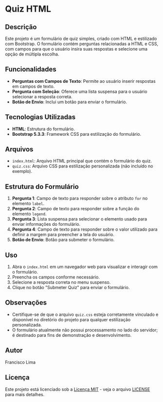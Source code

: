 # Quiz HTML

## Descrição

Este projeto é um formulário de quiz simples, criado com HTML e estilizado com Bootstrap. O formulário contém perguntas relacionadas a HTML e CSS, com campos para que o usuário insira suas respostas e selecione uma opção de múltipla escolha.

## Funcionalidades

- **Perguntas com Campos de Texto**: Permite ao usuário inserir respostas em campos de texto.
- **Pergunta com Seleção**: Oferece uma lista suspensa para o usuário selecionar a resposta correta.
- **Botão de Envio**: Inclui um botão para enviar o formulário.

## Tecnologias Utilizadas

- **HTML**: Estrutura do formulário.
- **Bootstrap 5.3.3**: Framework CSS para estilização do formulário.

## Arquivos

- `index.html`: Arquivo HTML principal que contém o formulário do quiz.
- `quiz.css`: Arquivo CSS para estilização personalizada (não incluído no exemplo).

## Estrutura do Formulário

1. **Pergunta 1**: Campo de texto para responder sobre o atributo `for` no elemento `label`.
2. **Pergunta 2**: Campo de texto para responder sobre a função do elemento `legend`.
3. **Pergunta 3**: Lista suspensa para selecionar o elemento usado para enviar informações do formulário.
4. **Pergunta 4**: Campo de texto para responder sobre o valor utilizado para definir a margem para preencher a tela do usuário.
5. **Botão de Envio**: Botão para submeter o formulário.

## Uso

1. Abra o `index.html` em um navegador web para visualizar e interagir com o formulário.
2. Preencha os campos conforme necessário.
3. Selecione a resposta correta no menu suspenso.
4. Clique no botão "Submeter Quiz" para enviar o formulário.

## Observações

- Certifique-se de que o arquivo `quiz.css` esteja corretamente vinculado e disponível no diretório do projeto para qualquer estilização personalizada.
- O formulário atualmente não possui processamento no lado do servidor; é destinado para fins de demonstração e desenvolvimento.

## Autor

Francisco Lima

## Licença

Este projeto está licenciado sob a [Licença MIT](LICENSE) - veja o arquivo [LICENSE](LICENSE) para mais detalhes.